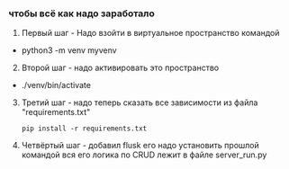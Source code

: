 ### чтобы всё как надо заработало
1. Первый шаг -
Надо взойти в виртуальное пространство командой 
 - python3 -m venv myvenv
2. Второй шаг - надо активировать это пространство
 - ./venv/bin/activate
3. Третий шаг - надо теперь сказать все зависимости из файла "requirements.txt" 

    ``` pip install -r requirements.txt ``` 

4. Четвёртый шаг - добавил flusk его надо установить прошлой командой вся его логика по CRUD лежит в файле server_run.py

